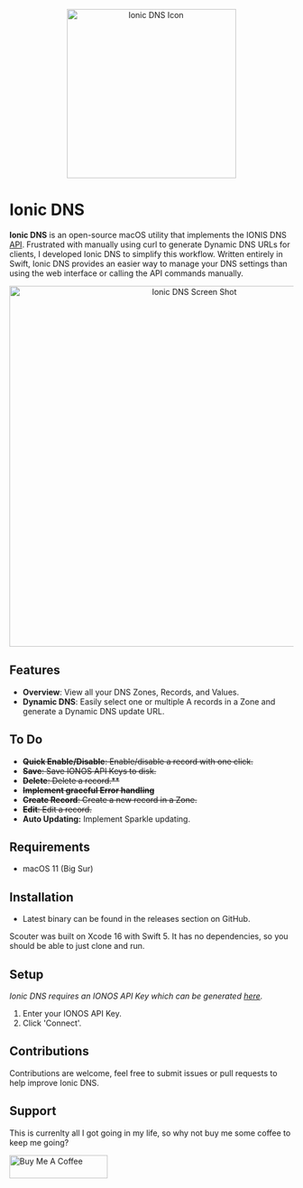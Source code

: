 <p align="center">
    <img alt="Ionic DNS Icon" src="http://www.jonalaniz.com/wp-content/uploads/2025/03/ionic_icon.png" width="300">
  
# Ionic DNS

**Ionic DNS** is an open-source macOS utility that implements the IONIS DNS [API](https://developer.hosting.ionos.com/docs/dns). Frustrated with manually using curl to generate Dynamic DNS URLs for clients, I developed Ionic DNS to simplify this workflow. Written entirely in Swift, Ionic DNS provides an easier way to manage your DNS settings than using the web interface or calling the API commands manually.

<p align="center">
    <img alt="Ionic DNS Screen Shot" src="https://static.jonalaniz.com/ionic/ss_ionic.png" width="640">


## Features
- **Overview**: View all your DNS Zones, Records, and Values.
- **Dynamic DNS**: Easily select one or multiple A records in a Zone and generate a Dynamic DNS update URL.

## To Do

- ~~**Quick Enable/Disable**: Enable/disable a record with one click.~~
- ~~**Save**: Save IONOS API Keys to disk.~~
- ~~**Delete**: Delete a record.**~~
- ~~**Implement graceful Error handling**~~
- ~~**Create Record**: Create a new record in a Zone.~~
- ~~**Edit**: Edit a record.~~
- **Auto Updating:** Implement Sparkle updating.

## Requirements
- macOS 11 (Big Sur)

## Installation
- Latest binary can be found in the releases section on GitHub.

Scouter was built on Xcode 16 with Swift 5. It has no dependencies, so you should be able to just clone and run.

## Setup

*Ionic DNS requires an IONOS API Key which can be generated [here](https://developer.hosting.ionos.com/keys).*

1. Enter your IONOS API Key.
2. Click 'Connect'.

## Contributions
Contributions are welcome, feel free to submit issues or pull requests to help improve Ionic DNS.

## Support
This is currenlty all I got going in my life, so why not buy me some coffee to keep me going?

<a href="https://www.buymeacoffee.com/jonalaniz" target="_blank"><img src="https://www.buymeacoffee.com/assets/img/custom_images/yellow_img.png" alt="Buy Me A Coffee" height="41" width="174"></a>
